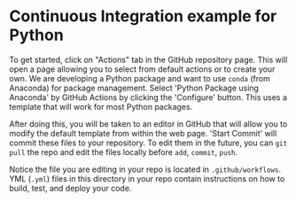# Continuous Integration example for Python

To get started, click on "Actions" tab in the GitHub repository page.  This will open a page allowing you to select from default actions or to create your own.  We are developing a Python package and want to use `conda` (from Anaconda) for package management. Select 'Python Package using Anaconda' by GitHub Actions by clicking the 'Configure' button. This uses a template that will work for most Python packages.

After doing this, you will be taken to an editor in GitHub that will allow you to modify the default template from within the web page. 'Start Commit' will commit these files to your repository. To edit them in the future, you can `git pull` the repo and edit the files locally before `add`, `commit`, `push`.

Notice the file you are editing in your repo is located in `.github/workflows`.  YML (`.yml`) files in this directory in your repo contain instructions on how to build, test, and deploy your code.


